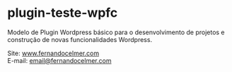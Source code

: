 # plugin-teste-wpfc

Modelo de Plugin Wordpress básico para o desenvolvimento de projetos e construção de novas funcionalidades Wordpress.

Site: www.fernandocelmer.com
</br>
E-mail: email@fernandocelmer.com
